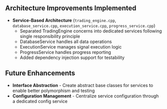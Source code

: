 ## Architecture Improvements Implemented

- **Service-Based Architecture** (`trading_engine.cpp`, `database_service.cpp`, `execution_service.cpp`, `progress_service.cpp`)
  - Separated TradingEngine concerns into dedicated services following single responsibility principle
  - DatabaseService handles all data operations
  - ExecutionService manages signal execution logic
  - ProgressService handles progress reporting
  - Added dependency injection support for testability

## Future Enhancements

- **Interface Abstraction** - Create abstract base classes for services to enable better polymorphism and testing
- **Configuration Management** - Centralize service configuration through a dedicated config service